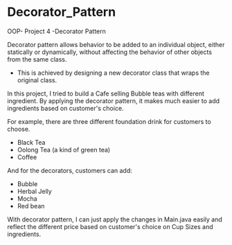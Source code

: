 # Decorator_Pattern
OOP- Project 4 -Decorator Pattern

Decorator pattern allows behavior to be added to an individual object, either statically or dynamically, without affecting the behavior of
other objects from the same class.

- This is achieved by designing a new decorator class that wraps the original class.

In this project, I tried to build a Cafe selling Bubble teas with different ingredient.
By applying the decorator pattern, it makes much easier to add ingredients based on customer's choice.

For example, there are three different foundation drink for customers to choose.
- Black Tea
- Oolong Tea (a kind of green tea)
- Coffee

And for the decorators,
customers can add:
- Bubble
- Herbal Jelly
- Mocha
- Red bean

With decorator pattern, I can just apply the changes in Main.java easily and reflect the different price based on customer's 
choice on Cup Sizes and ingredients.